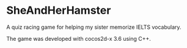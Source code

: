 # SheAndHerHamster
A quiz racing game for helping my sister memorize IELTS vocabulary.

The game was developed with cocos2d-x 3.6 using C++.
